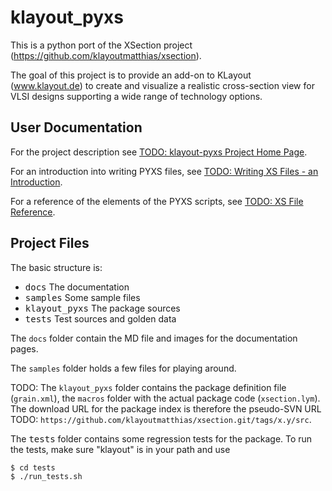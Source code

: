# klayout_pyxs

This is a python port of the XSection project 
(https://github.com/klayoutmatthias/xsection). 

The goal of this project is to provide an add-on to KLayout (www.klayout.de) to 
create and visualize a realistic cross-section view for VLSI designs 
supporting a wide range of technology options.

## User Documentation

For the project description see [TODO: klayout-pyxs Project Home Page](https://klayoutmatthias.github.io/xsection).

For an introduction into writing PYXS files, see 
[TODO: Writing XS Files - an Introduction](https://klayoutmatthias.github.io/xsection/DocIntro).

For a reference of the elements of the PYXS scripts, see 
[TODO: XS File Reference](https://klayoutmatthias.github.io/xsection/DocIntro).

## Project Files

The basic structure is:

 * <tt>docs</tt> The documentation
 * <tt>samples</tt> Some sample files
 * <tt>klayout_pyxs</tt> The package sources
 * <tt>tests</tt> Test sources and golden data

The `docs` folder contain the MD file and images for the documentation pages.

The `samples` folder holds a few files for playing around.

TODO: The `klayout_pyxs` folder contains the package definition file 
(`grain.xml`), the `macros` folder with the actual package code 
(`xsection.lym`). The download URL for the package index is therefore the 
pseudo-SVN URL TODO: `https://github.com/klayoutmatthias/xsection.git/tags/x.y/src`.

The <tt>tests</tt> folder contains some regression tests for the package. 
To run the tests, make sure "klayout" is in your path and use

```sh
$ cd tests
$ ./run_tests.sh
```
